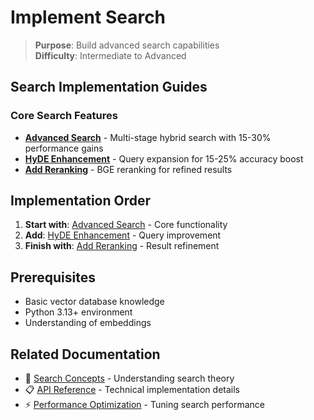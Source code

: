 # Implement Search

> **Purpose**: Build advanced search capabilities  
> **Difficulty**: Intermediate to Advanced

## Search Implementation Guides

### Core Search Features
- [**Advanced Search**](./advanced-search.md) - Multi-stage hybrid search with 15-30% performance gains
- [**HyDE Enhancement**](./hyde-enhancement.md) - Query expansion for 15-25% accuracy boost
- [**Add Reranking**](./add-reranking.md) - BGE reranking for refined results

## Implementation Order

1. **Start with**: [Advanced Search](./advanced-search.md) - Core functionality
2. **Add**: [HyDE Enhancement](./hyde-enhancement.md) - Query improvement
3. **Finish with**: [Add Reranking](./add-reranking.md) - Result refinement

## Prerequisites

- Basic vector database knowledge
- Python 3.13+ environment
- Understanding of embeddings

## Related Documentation

- 🧠 [Search Concepts](../../concepts/features/) - Understanding search theory
- 📋 [API Reference](../../reference/api/) - Technical implementation details
- ⚡ [Performance Optimization](../optimize-performance/) - Tuning search performance